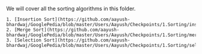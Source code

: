 We will cover all the sorting algorithms in this folder.

    1. [Insertion Sort](https://github.com/aayush-bhardwaj/GooglePedia/blob/master/Users/Aayush/Checkpoints/1.Sorting/insertion_Sort.ipynb)
    2. [Merge Sort](https://github.com/aayush-bhardwaj/GooglePedia/blob/master/Users/Aayush/Checkpoints/1.Sorting/mergeSort.ipynb)
    3. [Selection Sort](https://github.com/aayush-bhardwaj/GooglePedia/blob/master/Users/Aayush/Checkpoints/1.Sorting/selectionSort.ipynb)
